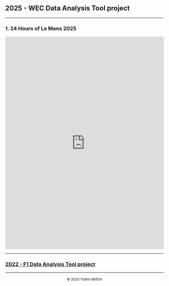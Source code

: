 ## 2025 - WEC Data Analysis Tool project

---

### 1. 24 Hours of Le Mans 2025


<iframe title="AnalysisWithSections" width="100%" height="675" src="https://app.powerbi.com/view?r=eyJrIjoiNDAyYjJiYzgtMTc4Ny00NTQ1LWI0MmQtN2RjZDNlMjNmZTBlIiwidCI6IjZmYmZkYTI0LWJjZGUtNGY3MS04OTVlLWIyZTIyZjIwOTQ3MyIsImMiOjh9" frameborder="0" allowFullScreen="true"></iframe>


---

### [2022 - F1 Data Analysis Tool project](/page/f1-2022)

---

<div style="text-align: center">
  <p style="font-size:11px">&copy; 2025 Yoann Betton</p>
</div>

<!-- ---

<p style="font-size:11px">Page generated from <a href="https://github.com/yoannbtn/yoannbtn.github.io">github.com/yoannbtn</a>.</p> -->